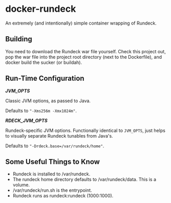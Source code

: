 # docker-rundeck

An extremely (and intentionally) simple container wrapping of Rundeck.

## Building

You need to download the Rundeck war file yourself. Check this project out, pop the war file into the project root directory (next to the Dockerfile), and docker build the sucker (or buildah).

## Run-Time Configuration

***JVM_OPTS***

Classic JVM options, as passed to Java.

Defaults to ```"-Xms256m -Xmx1024m"```.

***RDECK_JVM_OPTS***

Rundeck-specific JVM options. Functionally identical to ```JVM_OPTS```, just
helps to visually separate Rundeck tunables from Java's.

Defaults to ```"-Drdeck.base=/var/rundeck/home"```.

## Some Useful Things to Know

* Rundeck is installed to /var/rundeck.
* The rundeck home directory defaults to /var/rundeck/data. This is a volume.
* /var/rundeck/run.sh is the entrypoint.
* Rundeck runs as rundeck:rundeck (1000:1000).
